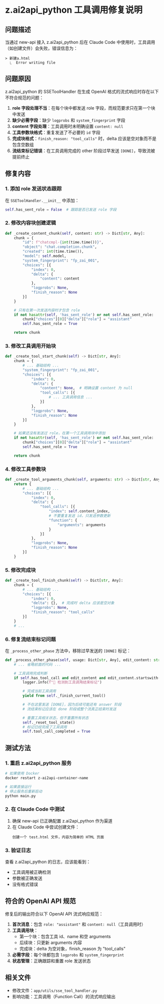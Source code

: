 # z.ai2api_python 工具调用修复说明

## 问题描述

当通过 new-api 接入 z.ai2api_python 后在 Claude Code 中使用时，工具调用（如创建文件）会失败，错误信息为：
```
> 新建a.html
  ⎿  Error writing file
```

## 问题原因

z.ai2api_python 的 SSEToolHandler 在生成 OpenAI 格式的流式响应时存在以下不符合规范的问题：

1. **role 字段处理不当**：在每个块中都发送 role 字段，而规范要求只在第一个块中发送
2. **缺少必需字段**：缺少 `logprobs` 和 `system_fingerprint` 字段
3. **content 字段处理**：工具调用时未明确设置 `content: null`
4. **工具参数块格式**：重复发送了不必要的 `id` 字段
5. **完成块格式**：`finish_reason: "tool_calls"` 时，delta 应该是空对象而不是包含空数组
6. **流结束标记错误**：在工具调用完成的 other 阶段过早发送 `[DONE]`，导致流被提前终止

## 修复内容

### 1. 添加 role 发送状态跟踪

在 `SSEToolHandler.__init__` 中添加：
```python
self.has_sent_role = False  # 跟踪是否已发送 role 字段
```

### 2. 修改内容块创建逻辑

```python
def _create_content_chunk(self, content: str) -> Dict[str, Any]:
    chunk = {
        "id": f"chatcmpl-{int(time.time())}",
        "object": "chat.completion.chunk",
        "created": int(time.time()),
        "model": self.model,
        "system_fingerprint": "fp_zai_001",
        "choices": [{
            "index": 0,
            "delta": {
                "content": content
            },
            "logprobs": None,
            "finish_reason": None
        }]
    }

    # 只有在第一次发送内容时才包含 role
    if not hasattr(self, 'has_sent_role') or not self.has_sent_role:
        chunk["choices"][0]["delta"]["role"] = "assistant"
        self.has_sent_role = True

    return chunk
```

### 3. 修改工具调用开始块

```python
def _create_tool_start_chunk(self) -> Dict[str, Any]:
    chunk = {
        # ... 基础结构 ...
        "system_fingerprint": "fp_zai_001",
        "choices": [{
            "index": 0,
            "delta": {
                "content": None,  # 明确设置 content 为 null
                "tool_calls": [{
                    # ... 工具调用信息 ...
                }]
            },
            "logprobs": None,
            "finish_reason": None
        }]
    }

    # 如果还没有发送过 role，在第一个工具调用块中添加
    if not hasattr(self, 'has_sent_role') or not self.has_sent_role:
        chunk["choices"][0]["delta"]["role"] = "assistant"
        self.has_sent_role = True

    return chunk
```

### 4. 修改工具参数块

```python
def _create_tool_arguments_chunk(self, arguments: str) -> Dict[str, Any]:
    return {
        # ... 基础结构 ...
        "choices": [{
            "index": 0,
            "delta": {
                "tool_calls": [{
                    "index": self.content_index,
                    # 不要重复发送 id，只发送参数更新
                    "function": {
                        "arguments": arguments
                    }
                }]
            },
            "logprobs": None,
            "finish_reason": None
        }]
    }
```

### 5. 修改完成块

```python
def _create_tool_finish_chunk(self) -> Dict[str, Any]:
    chunk = {
        # ... 基础结构 ...
        "choices": [{
            "index": 0,
            "delta": {},  # 完成时 delta 应该是空对象
            "logprobs": None,
            "finish_reason": "tool_calls"
        }]
    }
    # ...
```

### 6. 修复流结束标记问题

在 `_process_other_phase` 方法中，移除过早发送的 `[DONE]` 标记：

```python
def _process_other_phase(self, usage: Dict[str, Any], edit_content: str = "") -> Generator[str, None, None]:
    # ... 省略前面的代码 ...

    # 工具调用完成判断
    if self.has_tool_call and edit_content and edit_content.startswith("null,"):
        logger.info(f"🏁 检测到工具调用结束标记")

        # 完成当前工具调用
        yield from self._finish_current_tool()

        # 不在这里发送 [DONE]，因为后续可能还有 answer 阶段
        # 流结束标记应该在 done 阶段或整个流真正结束时发送

        # 重置工具相关状态，但不重置所有状态
        self._reset_tool_state()
        # 标记已经完成了工具调用
        self.tool_call_completed = True
```

## 测试方法

### 1. 重启 z.ai2api_python 服务

```bash
# 如果使用 Docker
docker restart z-ai2api-container-name

# 如果直接运行
# 停止服务后重新启动
python main.py
```

### 2. 在 Claude Code 中测试

1. 确保 new-api 已正确配置 z.ai2api_python 作为渠道
2. 在 Claude Code 中尝试创建文件：
   ```
   创建一个 test.html 文件，内容为简单的 HTML 页面
   ```

### 3. 验证日志

查看 z.ai2api_python 的日志，应该能看到：
- 工具调用被正确检测
- 参数被正确发送
- 没有格式错误

## 符合的 OpenAI API 规范

修复后的输出符合以下 OpenAI API 流式响应规范：

1. **首次消息**：包含 `role: "assistant"` 和 `content: null`（工具调用时）
2. **工具调用块**：
   - 第一个块：包含工具 id、name 和空 arguments
   - 后续块：只更新 arguments 内容
   - 完成块：delta 为空对象，finish_reason 为 "tool_calls"
3. **必需字段**：每个块都包含 `logprobs` 和 `system_fingerprint`
4. **状态管理**：正确跟踪和重置 role 发送状态

## 相关文件

- 修改文件：`app/utils/sse_tool_handler.py`
- 影响功能：工具调用（Function Call）的流式响应输出